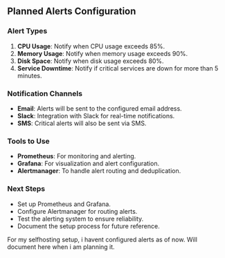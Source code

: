 ## Planned Alerts Configuration

### Alert Types
1. **CPU Usage**: Notify when CPU usage exceeds 85%.
2. **Memory Usage**: Notify when memory usage exceeds 90%.
3. **Disk Space**: Notify when disk usage exceeds 80%.
4. **Service Downtime**: Notify if critical services are down for more than 5 minutes.

### Notification Channels
- **Email**: Alerts will be sent to the configured email address.
- **Slack**: Integration with Slack for real-time notifications.
- **SMS**: Critical alerts will also be sent via SMS.

### Tools to Use
- **Prometheus**: For monitoring and alerting.
- **Grafana**: For visualization and alert configuration.
- **Alertmanager**: To handle alert routing and deduplication.

### Next Steps
- Set up Prometheus and Grafana.
- Configure Alertmanager for routing alerts.
- Test the alerting system to ensure reliability.
- Document the setup process for future reference.

For my selfhosting setup, i havent configured alerts as of now. Will document here when i am planning it.
